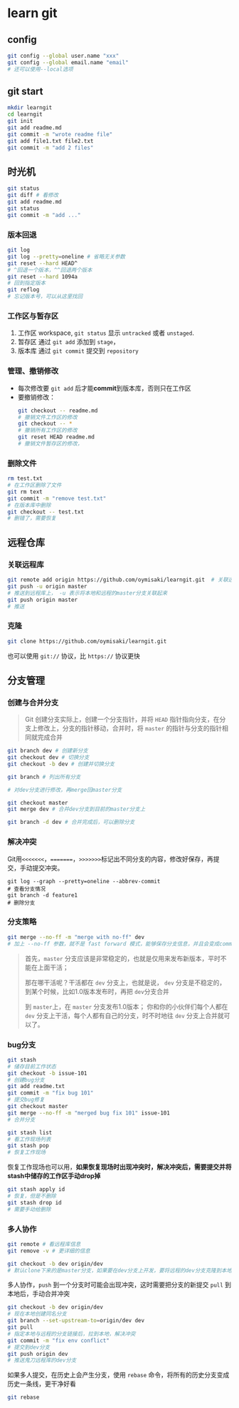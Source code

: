 # learn git

## config
```sh
git config --global user.name "xxx"
git config --global email.name "email"
# 还可以使用--local选项
```

## git start
```sh
mkdir learngit
cd learngit
git init
git add readme.md
git commit -m "wrote readme file"
git add file1.txt file2.txt
git commit -m "add 2 files"
```

## 时光机
```sh
git status
git diff # 看修改
git add readme.md
git status
git commit -m "add ..."
```

### 版本回退
```sh
git log
git log --pretty=oneline # 省略无关参数
git reset --hard HEAD^
# ^回退一个版本，^^回退两个版本
git reset --hard 1094a
# 回到指定版本
git reflog
# 忘记版本号，可以从这里找回
```

### 工作区与暂存区
1. 工作区 workspace, `git status` 显示 `untracked` 或者 `unstaged`.
2. 暂存区 通过 `git add` 添加到 `stage`， 
3. 版本库 通过 `git commit` 提交到 `repository`

### 管理、撤销修改
+ 每次修改要 `git add` 后才能**commit**到版本库，否则只在工作区
+ 要撤销修改：
  ```sh
  git checkout -- readme.md
  # 撤销文件工作区的修改
  git checkout -- *
  # 撤销所有工作区的修改
  git reset HEAD readme.md
  # 撤销文件暂存区的修改，
  ```

### 删除文件
```sh
rm test.txt
# 在工作区删除了文件
git rm text
git commit -m "remove test.txt"
# 在版本库中删除
git checkout -- test.txt
# 删错了，需要恢复
```

## 远程仓库

### 关联远程库
```sh
git remote add origin https://github.com/oymisaki/learngit.git  # 关联远程库
git push -u origin master
# 推送到远程库上， -u 表示将本地和远程的master分支关联起来
git push origin master
# 推送
```

### 克隆
```sh
git clone https://github.com/oymisaki/learngit.git
```
也可以使用 `git://` 协议，比 `https://` 协议更快

## 分支管理

### 创建与合并分支
> Git 创建分支实际上，创建一个分支指针，并将 `HEAD` 指针指向分支，在分支上修改上，分支的指针移动，合并时，将 `master` 的指针与分支的指针相同就完成合并
```sh
git branch dev # 创建新分支
git checkout dev # 切换分支
git checkout -b dev # 创建并切换分支

git branch # 列出所有分支

# 对dev分支进行修改，再merge回master分支

git checkout master 
git merge dev # 合并dev分支到目前的master分支上

git branch -d dev # 合并完成后，可以删除分支

```

### 解决冲突
Git用`<<<<<<<`，`=======`，`>>>>>>>`标记出不同分支的内容，修改好保存，再提交，手动提交冲突。
```
git log --graph --pretty=oneline --abbrev-commit
# 查看分支情况
git branch -d feature1
# 删除分支
```

### 分支策略
```sh
git merge --no-ff -m "merge with no-ff" dev
# 加上 --no-ff 参数，就不是 fast forward 模式，能够保存分支信息，并且会变成commit，所以要加后面的参数
```

>首先，`master` 分支应该是非常稳定的，也就是仅用来发布新版本，平时不能在上面干活；
>
>那在哪干活呢？干活都在  `dev`  分支上，也就是说， `dev` 分支是不稳定的，到某个时候，比如1.0版本发布时，再把 `dev`分支合并
>
>到 `master`上，在 `master` 分支发布1.0版本；
你和你的小伙伴们每个人都在 `dev` 分支上干活，每个人都有自己的分支，时不时地往 `dev` 分支上合并就可以了。

### bug分支
```sh
git stash
# 储存目前工作状态
git checkout -b issue-101
# 创建bug分支
git add readme.txt 
git commit -m "fix bug 101"
# 提交bug修复
git checkout master
git merge --no-ff -m "merged bug fix 101" issue-101
# 合并分支

git stash list
# 看工作现场列表
git stash pop
# 恢复工作现场
```

恢复工作现场也可以用，**如果恢复现场时出现冲突时，解决冲突后，需要提交并将stash中储存的工作区手动drop掉**
```sh
git stash apply id
# 恢复，但是不删除
git stash drop id
# 需要手动给删除
```

### 多人协作

```sh
git remote # 看远程库信息
git remove -v # 更详细的信息

git checkout -b dev origin/dev
# 默认clone下来的是master分支，如果要在dev分支上开发，要将远程的dev分支克隆到本地
```

多人协作，`push` 到一个分支时可能会出现冲突，这时需要把分支的新提交 `pull` 到本地后，手动合并冲突

```sh
git checkout -b dev origin/dev
# 现在本地创建同名分支
git branch --set-upstream-to=origin/dev dev
git pull
# 指定本地与远程的分支链接后，拉到本地，解决冲突
git commit -m "fix env conflict"
# 提交到dev分支
git push origin dev
# 推送鬼刀远程库的dev分支
```
如果多人提交，在历史上会产生分支，使用 `rebase` 命令，将所有的历史分支变成历史一条线，更干净好看

```sh
git rebase
```
